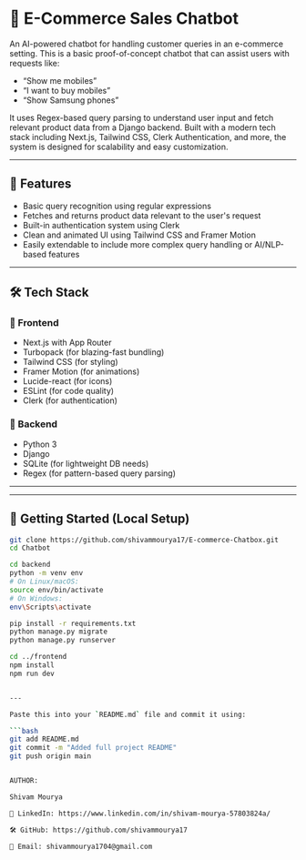 


# 🛒 E-Commerce Sales Chatbot

An AI-powered chatbot for handling customer queries in an e-commerce setting. This is a basic proof-of-concept chatbot that can assist users with requests like:

- “Show me mobiles”
- “I want to buy mobiles”
- “Show Samsung phones”

It uses Regex-based query parsing to understand user input and fetch relevant product data from a Django backend. Built with a modern tech stack including Next.js, Tailwind CSS, Clerk Authentication, and more, the system is designed for scalability and easy customization.

---

## 🧠 Features

- Basic query recognition using regular expressions  
- Fetches and returns product data relevant to the user's request  
- Built-in authentication system using Clerk  
- Clean and animated UI using Tailwind CSS and Framer Motion  
- Easily extendable to include more complex query handling or AI/NLP-based features  

---

## 🛠️ Tech Stack

### 🔹 Frontend

- Next.js with App Router  
- Turbopack (for blazing-fast bundling)  
- Tailwind CSS (for styling)  
- Framer Motion (for animations)  
- Lucide-react (for icons)  
- ESLint (for code quality)  
- Clerk (for authentication)  

### 🔹 Backend

- Python 3  
- Django  
- SQLite (for lightweight DB needs)  
- Regex (for pattern-based query parsing)  

---

---

## 🚀 Getting Started (Local Setup)

```bash
git clone https://github.com/shivammourya17/E-commerce-Chatbox.git
cd Chatbot

cd backend
python -m venv env
# On Linux/macOS:
source env/bin/activate
# On Windows:
env\Scripts\activate

pip install -r requirements.txt
python manage.py migrate
python manage.py runserver

cd ../frontend
npm install
npm run dev


---

Paste this into your `README.md` file and commit it using:

```bash
git add README.md
git commit -m "Added full project README"
git push origin main


AUTHOR:

Shivam Mourya

💼 LinkedIn: https://www.linkedin.com/in/shivam-mourya-57803824a/

🛠️ GitHub: https://github.com/shivammourya17

📧 Email: shivammourya1704@gmail.com 




